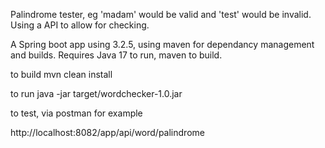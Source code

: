 Palindrome tester, eg 'madam' would be valid and 'test' would be invalid.  Using a API to allow for checking.

A Spring boot app using 3.2.5, using maven for dependancy management and builds.  Requires Java 17 to run, maven to build.

to build
mvn clean install 

to run
java -jar target/wordchecker-1.0.jar

to test, via postman for example

http://localhost:8082/app/api/word/palindrome
